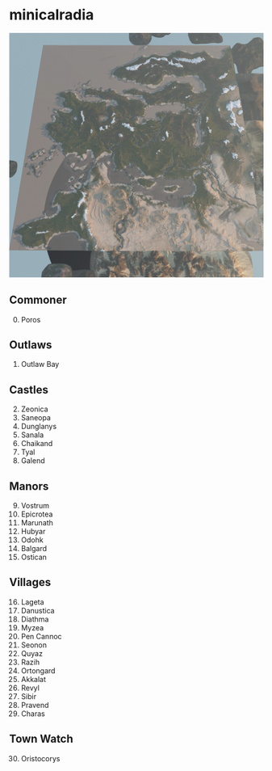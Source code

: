 # minicalradia

![Alt text](/minicalradia.png?raw=true "PB Calradia Map")

## Commoner

0. Poros 

## Outlaws

1. Outlaw Bay

## Castles

2. Zeonica
3. Saneopa
4. Dunglanys
5. Sanala
6. Chaikand
7. Tyal
8. Galend

## Manors

9. Vostrum
10. Epicrotea
11. Marunath
12. Hubyar
13. Odohk
14. Balgard
15. Ostican

## Villages

16. Lageta
17. Danustica
18. Diathma
19. Myzea
20. Pen Cannoc
21. Seonon
22. Quyaz
23. Razih
24. Ortongard
25. Akkalat
26. Revyl
27. Sibir
28. Pravend
29. Charas

## Town Watch

30. Oristocorys

